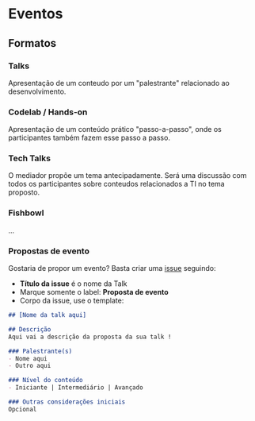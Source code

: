 # Eventos

## Formatos
### Talks 
Apresentação de um conteudo por um "palestrante" relacionado ao desenvolvimento. 
	
### Codelab / Hands-on 
Apresentação de um conteúdo prático  "passo-a-passo", onde os participantes também fazem esse passo a passo.
	
### Tech Talks 
O mediador propõe um tema antecipadamente. Será uma discussão com todos os participantes sobre conteudos relacionados a TI no tema proposto.
	
### Fishbowl 
...

### Propostas de evento
Gostaria de propor um evento? Basta criar uma [issue](https://github.com/desenvolvedores-cataguases/desenvolvedorescataguases.github.io/issues) seguindo:

- **Título da issue** é o nome da Talk
- Marque somente o label: **Proposta de evento**
- Corpo da issue, use o template:
```markdown
## [Nome da talk aqui]

## Descrição
Aqui vai a descrição da proposta da sua talk !

### Palestrante(s)
- Nome aqui
- Outro aqui

### Nível do conteúdo
- Iniciante | Intermediário | Avançado

### Outras considerações iniciais
Opcional  
```

